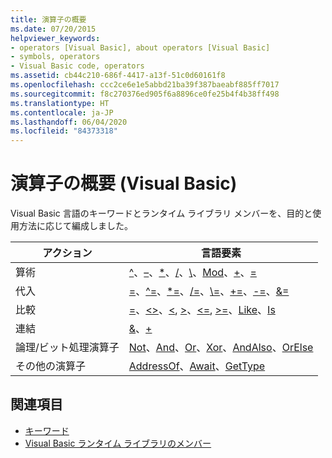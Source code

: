 ```yaml
---
title: 演算子の概要
ms.date: 07/20/2015
helpviewer_keywords:
- operators [Visual Basic], about operators [Visual Basic]
- symbols, operators
- Visual Basic code, operators
ms.assetid: cb44c210-686f-4417-a13f-51c0d60161f8
ms.openlocfilehash: ccc2ce6e1e5abbd21ba39f387baeabf885ff7017
ms.sourcegitcommit: f8c270376ed905f6a8896ce0fe25b4f4b38ff498
ms.translationtype: HT
ms.contentlocale: ja-JP
ms.lasthandoff: 06/04/2020
ms.locfileid: "84373318"
---
```

# <a name="operators-summary-visual-basic"></a>演算子の概要 (Visual Basic)
Visual Basic 言語のキーワードとランタイム ライブラリ メンバーを、目的と使用方法に応じて編成しました。  
  
|アクション|言語要素|  
|------------|----------------------|  
|算術|[^](../operators/exponentiation-operator.md)、[–](../operators/subtraction-operator.md)、[*](../operators/multiplication-operator.md)、[/](../operators/floating-point-division-operator.md)、[\\](../operators/integer-division-operator.md)、[Mod](../operators/mod-operator.md)、[+](../operators/addition-operator.md)、[=](../operators/assignment-operator.md)|  
|代入|[=](../operators/assignment-operator.md)、[^=](../operators/exponentiation-assignment-operator.md)、[*=](../operators/multiplication-assignment-operator.md)、[/=](../operators/floating-point-division-assignment-operator.md)、[\\=](../operators/integer-division-assignment-operator.md)、[+=](../operators/addition-assignment-operator.md)、[-=](../operators/subtraction-assignment-operator.md)、[&=](../operators/and-assignment-operator.md)|  
|比較|[=](../operators/comparison-operators.md)、[<>](../operators/comparison-operators.md)、[\<](../operators/comparison-operators.md), [>](../operators/comparison-operators.md)、[\<=](../operators/comparison-operators.md), [>=](../operators/comparison-operators.md)、[Like](../operators/like-operator.md)、[Is](../operators/is-operator.md)|  
|連結|[&](../operators/concatenation-operator.md)、[+](../operators/addition-operator.md)|  
|論理/ビット処理演算子|[Not](../operators/not-operator.md)、[And](../operators/and-operator.md)、[Or](../operators/or-operator.md)、[Xor](../operators/xor-operator.md)、[AndAlso](../operators/andalso-operator.md)、[OrElse](../operators/orelse-operator.md)|  
|その他の演算子|[AddressOf](../operators/addressof-operator.md)、[Await](../operators/await-operator.md)、[GetType](../operators/gettype-operator.md)|  
  
## <a name="see-also"></a>関連項目

- [キーワード](index.md)
- [Visual Basic ランタイム ライブラリのメンバー](../runtime-library-members.md)
